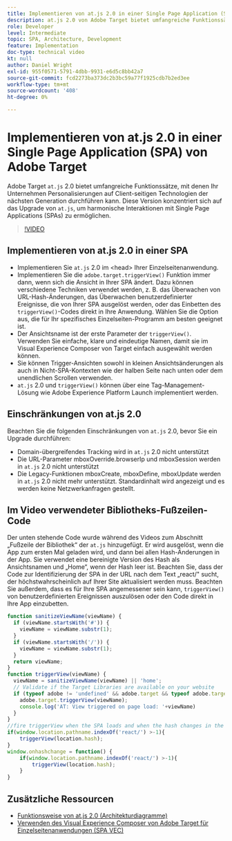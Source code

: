 ```yaml
---
title: Implementieren von at.js 2.0 in einer Single Page Application (SPA)
description: at.js 2.0 von Adobe Target bietet umfangreiche Funktionssätze, mit denen Ihr Unternehmen Personalisierungen auf Client-seitigen Technologien der nächsten Generation durchführen kann. Führen Sie diese Schritte aus, um at.js 2.0 in einer Single Page Application (SPA) zu implementieren.
role: Developer
level: Intermediate
topic: SPA, Architecture, Development
feature: Implementation
doc-type: technical video
kt: null
author: Daniel Wright
exl-id: 955f0571-5791-4dbb-9931-e6d5c8bb42a7
source-git-commit: fcd2273ba373dc2b3bc59a77f1925cdb7b2ed3ee
workflow-type: tm+mt
source-wordcount: '408'
ht-degree: 0%

---
```


# Implementieren von at.js 2.0 in einer Single Page Application (SPA) von Adobe Target

Adobe Target `at.js` 2.0 bietet umfangreiche Funktionssätze, mit denen Ihr Unternehmen Personalisierungen auf Client-seitigen Technologien der nächsten Generation durchführen kann. Diese Version konzentriert sich auf das Upgrade von `at.js`, um harmonische Interaktionen mit Single Page Applications (SPAs) zu ermöglichen.

>[!VIDEO](https://video.tv.adobe.com/v/34771?quality=12&captions=ger)

## Implementieren von at.js 2.0 in einer SPA

* Implementieren Sie `at.js` 2.0 im &lt;head> Ihrer Einzelseitenanwendung.
* Implementieren Sie die `adobe.target.triggerView()` Funktion immer dann, wenn sich die Ansicht in Ihrer SPA ändert. Dazu können verschiedene Techniken verwendet werden, z. B. das Überwachen von URL-Hash-Änderungen, das Überwachen benutzerdefinierter Ereignisse, die von Ihrer SPA ausgelöst werden, oder das Einbetten des `triggerView()`-Codes direkt in Ihre Anwendung. Wählen Sie die Option aus, die für Ihr spezifisches Einzelseiten-Programm am besten geeignet ist.
* Der Ansichtsname ist der erste Parameter der `triggerView()`. Verwenden Sie einfache, klare und eindeutige Namen, damit sie im Visual Experience Composer von Target einfach ausgewählt werden können.
* Sie können Trigger-Ansichten sowohl in kleinen Ansichtsänderungen als auch in Nicht-SPA-Kontexten wie der halben Seite nach unten oder dem unendlichen Scrollen verwenden.
* `at.js` 2.0 und `triggerView()` können über eine Tag-Management-Lösung wie Adobe Experience Platform Launch implementiert werden.

## Einschränkungen von at.js 2.0

Beachten Sie die folgenden Einschränkungen von `at.js` 2.0, bevor Sie ein Upgrade durchführen:

* Domain-übergreifendes Tracking wird in `at.js` 2.0 nicht unterstützt
* Die URL-Parameter mboxOverride.browserIp und mboxSession werden in `at.js` 2.0 nicht unterstützt
* Die Legacy-Funktionen mboxCreate, mboxDefine, mboxUpdate werden in `at.js` 2.0 nicht mehr unterstützt. Standardinhalt wird angezeigt und es werden keine Netzwerkanfragen gestellt.

## Im Video verwendeter Bibliotheks-Fußzeilen-Code

Der unten stehende Code wurde während des Videos zum Abschnitt „Fußzeile der Bibliothek“ der `at.js` hinzugefügt. Er wird ausgelöst, wenn die App zum ersten Mal geladen wird, und dann bei allen Hash-Änderungen in der App. Sie verwendet eine bereinigte Version des Hash als Ansichtsnamen und „Home“, wenn der Hash leer ist. Beachten Sie, dass der Code zur Identifizierung der SPA in der URL nach dem Text „react/&quot; sucht, der höchstwahrscheinlich auf Ihrer Site aktualisiert werden muss. Beachten Sie außerdem, dass es für Ihre SPA angemessener sein kann, `triggerView()` von benutzerdefinierten Ereignissen auszulösen oder den Code direkt in Ihre App einzubetten.

```javascript
function sanitizeViewName(viewName) {
  if (viewName.startsWith('#')) {
    viewName = viewName.substr(1);
  }
  if (viewName.startsWith('/')) {
    viewName = viewName.substr(1);
  }
  return viewName;
}
function triggerView(viewName) {
  viewName = sanitizeViewName(viewName) || 'home';
  // Validate if the Target Libraries are available on your website
  if (typeof adobe != 'undefined' && adobe.target && typeof adobe.target.triggerView === 'function') {
    adobe.target.triggerView(viewName);
    console.log('AT: View triggered on page load: '+viewName)
  }
}
//fire triggerView when the SPA loads and when the hash changes in the SPA
if(window.location.pathname.indexOf('react/') >-1){
    triggerView(location.hash);
}
window.onhashchange = function() {
    if(window.location.pathname.indexOf('react/') >-1){
        triggerView(location.hash);
    }
}
```

## Zusätzliche Ressourcen

* [Funktionsweise von at.js 2.0 (Architekturdiagramme)](understanding-how-atjs-20-works.md)
* [Verwenden des Visual Experience Composer von Adobe Target für Einzelseitenanwendungen (SPA VEC)](../experiences/use-the-visual-experience-composer-for-single-page-applications.md)
